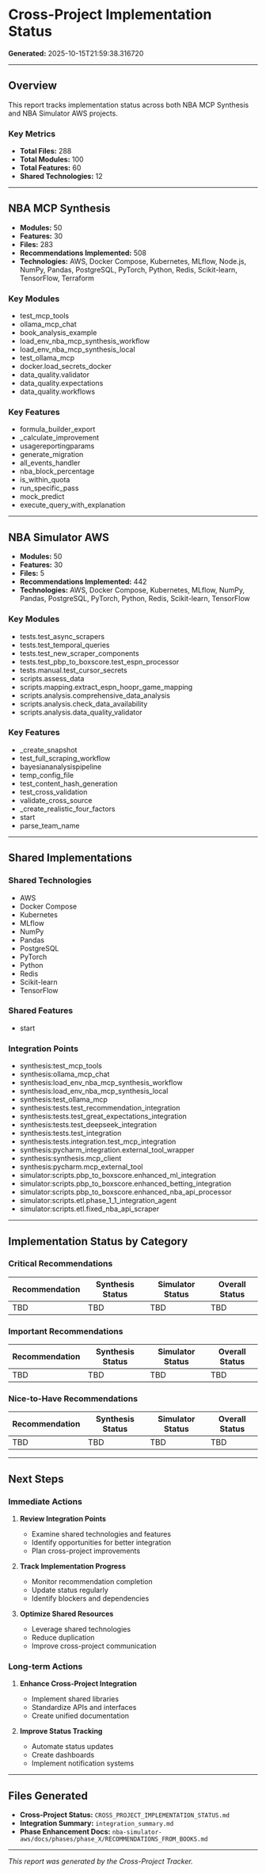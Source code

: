 # Cross-Project Implementation Status

**Generated:** 2025-10-15T21:59:38.316720

---

## Overview

This report tracks implementation status across both NBA MCP Synthesis and NBA Simulator AWS projects.

### Key Metrics

- **Total Files:** 288
- **Total Modules:** 100
- **Total Features:** 60
- **Shared Technologies:** 12

---

## NBA MCP Synthesis

- **Modules:** 50
- **Features:** 30
- **Files:** 283
- **Recommendations Implemented:** 508
- **Technologies:** AWS, Docker Compose, Kubernetes, MLflow, Node.js, NumPy, Pandas, PostgreSQL, PyTorch, Python, Redis, Scikit-learn, TensorFlow, Terraform

### Key Modules

- test_mcp_tools
- ollama_mcp_chat
- book_analysis_example
- load_env_nba_mcp_synthesis_workflow
- load_env_nba_mcp_synthesis_local
- test_ollama_mcp
- docker.load_secrets_docker
- data_quality.validator
- data_quality.expectations
- data_quality.workflows

### Key Features

- formula_builder_export
- _calculate_improvement
- usagereportingparams
- generate_migration
- all_events_handler
- nba_block_percentage
- is_within_quota
- run_specific_pass
- mock_predict
- execute_query_with_explanation

---

## NBA Simulator AWS

- **Modules:** 50
- **Features:** 30
- **Files:** 5
- **Recommendations Implemented:** 442
- **Technologies:** AWS, Docker Compose, Kubernetes, MLflow, NumPy, Pandas, PostgreSQL, PyTorch, Python, Redis, Scikit-learn, TensorFlow

### Key Modules

- tests.test_async_scrapers
- tests.test_temporal_queries
- tests.test_new_scraper_components
- tests.test_pbp_to_boxscore.test_espn_processor
- tests.manual.test_cursor_secrets
- scripts.assess_data
- scripts.mapping.extract_espn_hoopr_game_mapping
- scripts.analysis.comprehensive_data_analysis
- scripts.analysis.check_data_availability
- scripts.analysis.data_quality_validator

### Key Features

- _create_snapshot
- test_full_scraping_workflow
- bayesiananalysispipeline
- temp_config_file
- test_content_hash_generation
- test_cross_validation
- validate_cross_source
- _create_realistic_four_factors
- start
- parse_team_name

---

## Shared Implementations

### Shared Technologies

- AWS
- Docker Compose
- Kubernetes
- MLflow
- NumPy
- Pandas
- PostgreSQL
- PyTorch
- Python
- Redis
- Scikit-learn
- TensorFlow

### Shared Features

- start

### Integration Points

- synthesis:test_mcp_tools
- synthesis:ollama_mcp_chat
- synthesis:load_env_nba_mcp_synthesis_workflow
- synthesis:load_env_nba_mcp_synthesis_local
- synthesis:test_ollama_mcp
- synthesis:tests.test_recommendation_integration
- synthesis:tests.test_great_expectations_integration
- synthesis:tests.test_deepseek_integration
- synthesis:tests.test_integration
- synthesis:tests.integration.test_mcp_integration
- synthesis:pycharm_integration.external_tool_wrapper
- synthesis:synthesis.mcp_client
- synthesis:pycharm.mcp_external_tool
- simulator:scripts.pbp_to_boxscore.enhanced_ml_integration
- simulator:scripts.pbp_to_boxscore.enhanced_betting_integration
- simulator:scripts.pbp_to_boxscore.enhanced_nba_api_processor
- simulator:scripts.etl.phase_1_1_integration_agent
- simulator:scripts.etl.fixed_nba_api_scraper

---

## Implementation Status by Category

### Critical Recommendations

| Recommendation | Synthesis Status | Simulator Status | Overall Status |
|---------------|------------------|------------------|----------------|
| TBD | TBD | TBD | TBD |

### Important Recommendations

| Recommendation | Synthesis Status | Simulator Status | Overall Status |
|---------------|------------------|------------------|----------------|
| TBD | TBD | TBD | TBD |

### Nice-to-Have Recommendations

| Recommendation | Synthesis Status | Simulator Status | Overall Status |
|---------------|------------------|------------------|----------------|
| TBD | TBD | TBD | TBD |

---

## Next Steps

### Immediate Actions

1. **Review Integration Points**
   - Examine shared technologies and features
   - Identify opportunities for better integration
   - Plan cross-project improvements

2. **Track Implementation Progress**
   - Monitor recommendation completion
   - Update status regularly
   - Identify blockers and dependencies

3. **Optimize Shared Resources**
   - Leverage shared technologies
   - Reduce duplication
   - Improve cross-project communication

### Long-term Actions

1. **Enhance Cross-Project Integration**
   - Implement shared libraries
   - Standardize APIs and interfaces
   - Create unified documentation

2. **Improve Status Tracking**
   - Automate status updates
   - Create dashboards
   - Implement notification systems

---

## Files Generated

- **Cross-Project Status:** `CROSS_PROJECT_IMPLEMENTATION_STATUS.md`
- **Integration Summary:** `integration_summary.md`
- **Phase Enhancement Docs:** `nba-simulator-aws/docs/phases/phase_X/RECOMMENDATIONS_FROM_BOOKS.md`

---

*This report was generated by the Cross-Project Tracker.*
